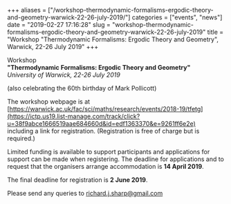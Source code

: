 +++
aliases = ["/workshop-thermodynamic-formalisms-ergodic-theory-and-geometry-warwick-22-26-july-2019/"]
categories = ["events", "news"]
date = "2019-02-27 17:16:28"
slug = "workshop-thermodynamic-formalisms-ergodic-theory-and-geometry-warwick-22-26-july-2019"
title = "Workshop \"Thermodynamic Formalisms: Ergodic Theory and Geometry\", Warwick, 22-26 July 2019"
+++

Workshop  
**"Thermodynamic Formalisms: Ergodic Theory and Geometry"**  
*University of Warwick, 22-26 July 2019*  
  
(also celebrating the 60th birthday of Mark Pollicott)  
  
The workshop webpage is at  
[https://warwick.ac.uk/fac/sci/maths/research/events/2018-19/tfetg](https://ictp.us19.list-manage.com/track/click?u=38f9abce1666519aae684660d&id=edf1363370&e=9261ff6e2e)  
including a link for registration. (Registration is free of charge but
is required.)

Limited funding is available to support participants and applications
for support can be made when registering. The deadline for applications
and to request that the organisers arrange accommodation is **14 April
2019**.

The final deadline for registration is **2 June 2019**.  
  
Please send any queries to <richard.j.sharp@gmail.com>

